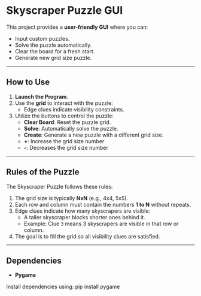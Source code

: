 # Skyscraper Puzzle GUI

This project provides a **user-friendly GUI** where you can:
- Input custom puzzles.
- Solve the puzzle automatically.
- Clear the board for a fresh start.
- Generate new grid size puzzle.

---

## How to Use

1. **Launch the Program**.
2. Use the **grid** to interact with the puzzle:
   - Edge clues indicate visibility constraints.
3. Utilize the buttons to control the puzzle:
   - **Clear Board**: Reset the puzzle grid.
   - **Solve**: Automatically solve the puzzle.
   - **Create**: Generate a new puzzle with a different grid size.
   - **+**: Increase the grid size number
   - **-**: Decreases the grid size number
---

## Rules of the Puzzle

The Skyscraper Puzzle follows these rules:

1. The grid size is typically **NxN** (e.g., 4x4, 5x5).
2. Each row and column must contain the numbers **1 to N** without repeats.
3. Edge clues indicate how many skyscrapers are visible:
   - A taller skyscraper blocks shorter ones behind it.
   - Example: Clue `3` means 3 skyscrapers are visible in that row or column.
4. The goal is to fill the grid so all visibility clues are satisfied.

---

## Dependencies

- **Pygame**

Install dependencies using:
pip install pygame
